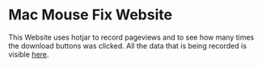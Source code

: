 # Mac Mouse Fix Website


This Website uses hotjar to record pageviews and to see how many times the download buttons was clicked. All the data that is being recorded is visible [here](https://insights.hotjar.com/h?site=1503356&heatmap=4798270&token=c7342782d05717afbdeb777fb8ec62d1).
